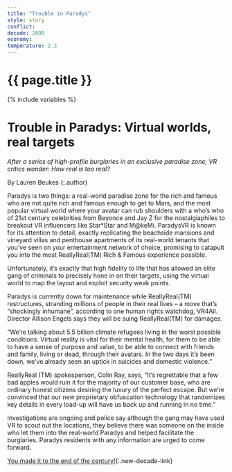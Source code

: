 ```yaml
---
title: "Trouble in Paradys"
style: story
conflict: 
decade: 2090
economy: 
temperature: 2.3
---
```


<h1>{{ page.title }}</h1>

{% include variables %}

# Trouble in Paradys: Virtual worlds, real targets

*After a series of high-profile burglaries in an exclusive paradise zone, VR critics wonder: How real is too real?*

By Lauren Beukes
{:.author}

Paradys is two things: a real-world paradise zone for the rich and famous who are not quite rich and famous enough to get to Mars, and the most popular virtual world where your avatar can rub shoulders with a who’s who of 21st century celebrities from Beyonce and Jay Z for the nostalgiaphiles to breakout VR influencers like Star\*Star and M@keMi. ParadysVR is known for its attention to detail, exactly replicating the beachside mansions and vineyard villas and penthouse apartments of its real-world tenants that you’ve seen on your entertainment network of choice, promising to catapult you into the most ReallyReal(TM) Rich & Famous experience possible.

Unfortunately, it’s exactly that high fidelity to life that has allowed an elite gang of criminals to precisely hone in on their targets, using the virtual world to map the layout and exploit security weak points.

Paradys is currently down for maintenance while ReallyReal(TM) restructures, stranding millions of people in their real lives – a move that’s “shockingly inhumane”, according to one human rights watchdog, VR4All. Director Allison Engels says they will be suing ReallyReal(TM) for damages.

“We’re talking about 5.5 billion climate refugees living in the worst possible conditions. Virtual reality is vital for their mental health, for them to be able to have a sense of purpose and value, to be able to connect with friends and family, living or dead, through their avatars. In the two days it’s been down, we’ve already seen an uptick in suicides and domestic violence.”

ReallyReal (TM) spokesperson, Colin Ray, says, “It’s regrettable that a few bad apples would ruin it for the majority of our customer base, who are ordinary honest citizens desiring the luxury of the perfect escape. But we’re convinced that our new proprietary obfuscation technology that randomizes key details in every load-up will have us back up and running in no time.”

Investigations are ongoing and police say although the gang may have used VR to scout out the locations, they believe there was someone on the inside who let them into the real-world Paradys and helped facilitate the burglaries. Paradys residents with any information are urged to come forward.

[You made it to the end of the century!](ending_2100-billionaire-saviours.html){:.new-decade-link}
